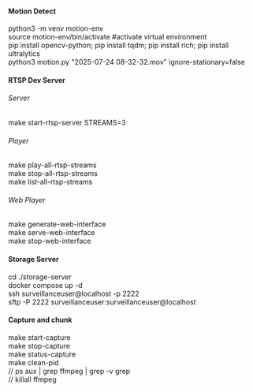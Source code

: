#### Motion Detect

python3 -m venv motion-env  
source motion-env/bin/activate   #activate virtual environment  
pip install opencv-python; pip install tqdm; pip install rich; pip install ultralytics  
python3 motion.py "2025-07-24 08-32-32.mov" ignore-stationary=false



#### RTSP Dev Server
###### Server
make start-rtsp-server STREAMS=3


###### Player
make play-all-rtsp-streams  
make stop-all-rtsp-streams  
make list-all-rtsp-streams  



###### Web Player
make generate-web-interface  
make serve-web-interface  
make stop-web-interface


#### Storage Server
cd ./storage-server  
docker compose up -d  
ssh surveillanceuser@localhost -p 2222  
sftp -P 2222 surveillanceuser:surveillanceuser@localhost  



#### Capture and chunk
make start-capture  
make stop-capture  
make status-capture  
make clean-pid  
// ps aux | grep ffmpeg | grep -v grep  
// killall ffmpeg  
